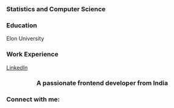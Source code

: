 
### Statistics and Computer Science

### Education
Elon University


### Work Experience

[LinkedIn](www.linkedin.com/in/anna-rakes-a6780129a)

<h3 align="center">A passionate frontend developer from India</h3>

<h3 align="left">Connect with me:</h3>
<p align="left">
</p>

